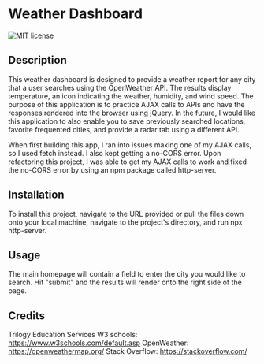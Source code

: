 # Weather Dashboard

[![MIT license](https://img.shields.io/badge/License-MIT-blue.svg)](https://lbesson.mit-license.org/)

## Description

This weather dashboard is designed to provide a weather report for any city that a user searches using the OpenWeather API. The results display temperature, an icon indicating the weather, humidity, and wind speed.  The purpose of this application is to practice AJAX calls to APIs and have the responses rendered into the browser using jQuery. In the future, I would like this application to also enable you to save previously searched locations, favorite frequented cities, and provide a radar tab using a different API. 

When first building this app, I ran into issues making one of my AJAX calls, so I used fetch instead. I also kept getting a no-CORS error. Upon refactoring this project, I was able to get my AJAX calls to work and fixed the no-CORS error by using an npm package called http-server.

## Installation

To install this project, navigate to the URL provided or pull the files down onto your local machine, navigate to the project's directory, and run npx http-server. 

## Usage

The main homepage will contain a field to enter the city you would like to search. Hit "submit" and the results will render onto the right side of the page.

## Credits

Trilogy Education Services
W3 schools: https://www.w3schools.com/default.asp
OpenWeather: https://openweathermap.org/
Stack Overflow: https://stackoverflow.com/